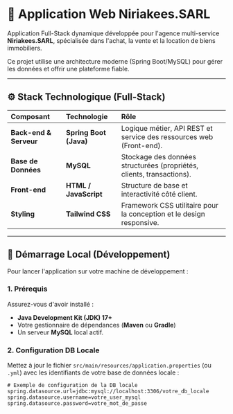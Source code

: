 
# 🏢 Application Web Niriakees.SARL

Application Full-Stack dynamique développée pour l'agence multi-service **Niriakees.SARL**, spécialisée dans l'achat, la vente et la location de biens immobiliers.

Ce projet utilise une architecture moderne (Spring Boot/MySQL) pour gérer les données et offrir une plateforme fiable.

---

## ⚙️ Stack Technologique (Full-Stack)

| Composant | Technologie | Rôle |
| :--- | :--- | :--- |
| **Back-end & Serveur** | **Spring Boot (Java)** | Logique métier, API REST et service des ressources web (Front-end). |
| **Base de Données** | **MySQL** | Stockage des données structurées (propriétés, clients, transactions). |
| **Front-end** | **HTML / JavaScript** | Structure de base et interactivité côté client. |
| **Styling** | **Tailwind CSS** | Framework CSS utilitaire pour la conception et le design responsive. |

---

## 🚀 Démarrage Local (Développement)

Pour lancer l'application sur votre machine de développement :

### 1. Prérequis

Assurez-vous d'avoir installé :
* **Java Development Kit (JDK) 17+**
* Votre gestionnaire de dépendances (**Maven** ou **Gradle**)
* Un serveur **MySQL** local actif.

### 2. Configuration DB Locale

Mettez à jour le fichier `src/main/resources/application.properties` (ou `.yml`) avec les identifiants de votre base de données locale :

```properties
# Exemple de configuration de la DB locale
spring.datasource.url=jdbc:mysql://localhost:3306/votre_db_locale
spring.datasource.username=votre_user_mysql
spring.datasource.password=votre_mot_de_passe
